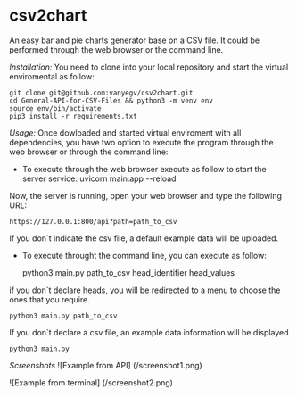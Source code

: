 # csv2chart

An easy bar and pie charts generator base on a CSV file.
It could be performed through the web browser or the command line.

*Installation:*
You need to clone into your local repository and start the virtual enviromental as follow:

	git clone git@github.com:vanyegv/csv2chart.git
	cd General-API-for-CSV-Files && python3 -m venv env
	source env/bin/activate
	pip3 install -r requirements.txt

*Usage:*
Once dowloaded and started virtual enviroment with all dependencies, you have two option to execute the program through the web browser or through the command line:
+ To execute through the web browser execute as follow to start the server service:
	uvicorn main:app --reload

Now, the server is running, open your web browser and type the following URL:

	https://127.0.0.1:800/api?path=path_to_csv

If you don`t indicate the csv file, a default example data will be uploaded.

+ To execute throught the command line, you can execute as follow:

	python3 main.py path_to_csv head_identifier head_values

if you don`t declare heads, you will be redirected to a menu to choose the ones that you require.

	python3 main.py path_to_csv

If you don`t declare a csv file, an example data information will be displayed

	python3 main.py

*Screenshots*
![Example from API] (/screenshot1.png)


![Example from terminal] (/screenshot2.png)

